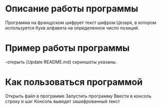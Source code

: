 # Описание работы программы
 Программа на француском шифрует  текст шифром Цезаря, в котором используется букв алфавита на определенное число позиций.

# Пример работы программы
-открыть (Update README.md)       скриншоты указаны.


 # Как пользоваться программой
Открыть файл     в программе 
Запустить программу
Ввести в консоль строку и шаг
Консоль выведет зашифрованный текст
